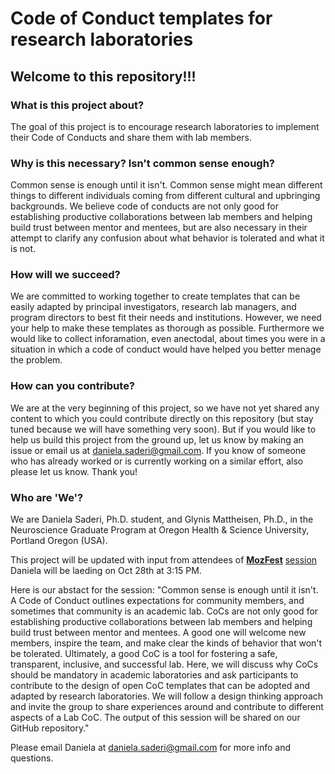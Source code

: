 # Code of Conduct templates for research laboratories

## Welcome to this repository!!!

### What is this project about?
The goal of this project is to encourage research laboratories to implement their Code of Conducts and share them with lab members. 

### Why is this necessary? Isn't common sense enough?
Common sense is enough until it isn't. Common sense might mean different things to different individuals coming from different cultural and upbringing backgrounds. We believe code of conducts are not only good for establishing productive collaborations between lab members and helping build trust between mentor and mentees, but are also necessary in their attempt to clarify any confusion about what behavior is tolerated and what it is not.

### How will we succeed?
We are committed to working together to create templates that can be easily adapted by principal investigators, research lab managers, and program directors to best fit their needs and institutions. However, we need your help to make these templates as thorough as possible. 
Furthermore we would like to collect inforamation, even anectodal, about times you were in a situation in which a code of conduct would have helped you better menage the problem. 

### How can you contribute?
We are at the very beginning of this project, so we have not yet shared any content to which you could contribute directly on this repository (but stay tuned because we will have something very soon). But if you would like to help us build this project from the ground up, let us know by making an issue or email us at daniela.saderi@gmail.com. If you know of someone who has already worked or is currently working on a similar effort, also please let us know. Thank you!

### Who are 'We'?
We are Daniela Saderi, Ph.D. student, and Glynis Mattheisen, Ph.D., in the Neuroscience Graduate Program at Oregon Health & Science University, Portland Oregon (USA).

This project will be updated with input from attendees of [**MozFest**](https://mozillafestival.org/) [session](https://github.com/MozillaFestival/mozfest-program-2018/issues/575#issuecomment-430313032) Daniela will be laeding on Oct 28th at 3:15 PM.

Here is our abstact for the session:
"Common sense is enough until it isn't. A Code of Conduct outlines expectations for community members, and sometimes that community is an academic lab. CoCs are not only good for establishing productive collaborations between lab members and helping build trust between mentor and mentees. A good one will welcome new members, inspire the team, and make clear the kinds of behavior that won't be tolerated. Ultimately, a good CoC is a tool for fostering a safe, transparent, inclusive, and successful lab. Here, we will discuss why CoCs should be mandatory in academic laboratories and ask participants to contribute to the design of open CoC templates that can be adopted and adapted by research laboratories. We will follow a design thinking approach and invite the group to share experiences around and contribute to different aspects of a Lab CoC. The output of this session will be shared on our GitHub repository."

Please email Daniela at daniela.saderi@gmail.com for more info and questions.





